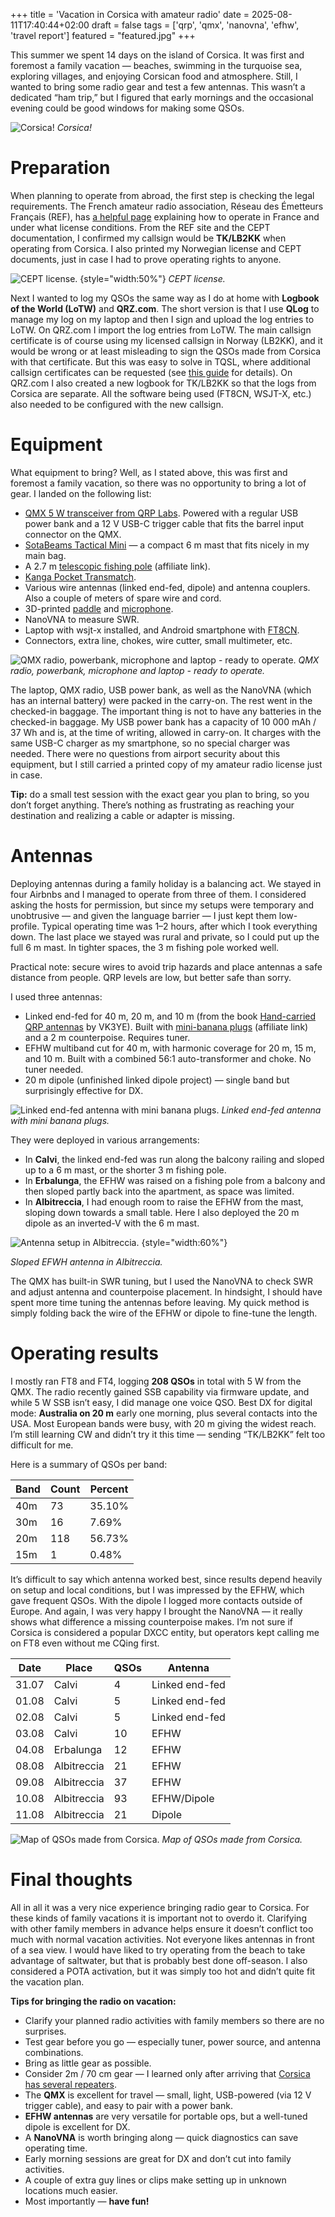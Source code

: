 +++
title = 'Vacation in Corsica with amateur radio'
date = 2025-08-11T17:40:44+02:00
draft = false
tags = ['qrp', 'qmx', 'nanovna', 'efhw', 'travel report']
featured = "featured.jpg"
+++

This summer we spent 14 days on the island of Corsica. It was first and foremost a family vacation — beaches, swimming in the turquoise sea, exploring villages, and enjoying Corsican food and atmosphere.
Still, I wanted to bring some radio gear and test a few antennas. This wasn’t a dedicated “ham trip,” but I figured that early mornings and the occasional evening could be good windows for making some QSOs.

![Corsica!](sea_view.jpg)
_Corsica!_

# Preparation

When planning to operate from abroad, the first step is checking the legal requirements. The French amateur radio association, Réseau des Émetteurs Français (REF), has [a helpful page](https://web.r-e-f.org/operating-in-france/) explaining how to operate in France and under what license conditions. From the REF site and the CEPT documentation, I confirmed my callsign would be **TK/LB2KK** when operating from Corsica. I also printed my Norwegian license and CEPT documents, just in case I had to prove operating rights to anyone.

![CEPT license.](cept_license.jpg)
{style="width:50%"}
_CEPT license._

Next I wanted to log my QSOs the same way as I do at home with **Logbook of the World (LoTW)** and **QRZ.com**. The short version is that I use **QLog** to manage my log on my laptop and then I sign and upload the log entries to LoTW. On QRZ.com I import the log entries from LoTW. The main callsign certificate is of course using my licensed callsign in Norway (LB2KK), and it would be wrong or at least misleading to sign the QSOs made from Corsica with that certificate. But this was easy to solve in TQSL, where additional callsign certificates can be requested (see [this guide](https://g1ybb.uk/portable-and-alternate-callsigns-on-lotw/) for details). On QRZ.com I also created a new logbook for TK/LB2KK so that the logs from Corsica are separate.
All the software being used (FT8CN, WSJT-X, etc.) also needed to be configured with the new callsign.

# Equipment

What equipment to bring? Well, as I stated above, this was first and foremost a family vacation, so there was no opportunity to bring a lot of gear. I landed on the following list:

* [QMX 5 W transceiver from QRP Labs](https://qrp-labs.com/qmx.html). Powered with a regular USB power bank and a 12 V USB-C trigger cable that fits the barrel input connector on the QMX.
* [SotaBeams Tactical Mini](https://www.sotabeams.co.uk/tactical-mini-compact-ultra-portable-6-m-19-6-ft-mast/) — a compact 6 m mast that fits nicely in my main bag.
* A 2.7 m [telescopic fishing pole](https://s.click.aliexpress.com/e/_onwfvrj) (affiliate link).
* [Kanga Pocket Transmatch](https://www.kanga-products.co.uk/ourshop/prod_7635987-QRP-Pocket-Transmatch.html).
* Various wire antennas (linked end-fed, dipole) and antenna couplers. Also a couple of meters of spare wire and cord.
* 3D-printed [paddle](https://www.printables.com/model/653813-iambic-cw-morse-code-paddle-by-km4cft) and [microphone](https://www.printables.com/model/320559-mini-microphone-for-qmx-trusdx-usdx-kx2-and-kx3).
* NanoVNA to measure SWR.
* Laptop with wsjt-x installed, and Android smartphone with [FT8CN](https://github.com/N0BOY/FT8CN).
* Connectors, extra line, chokes, wire cutter, small multimeter, etc.

![QMX radio, powerbank, microphone and laptop - ready to operate.](equipment.jpg)
_QMX radio, powerbank, microphone and laptop - ready to operate._

The laptop, QMX radio, USB power bank, as well as the NanoVNA (which has an internal battery) were packed in the carry-on. The rest went in the checked-in baggage. The important thing is not to have any batteries in the checked-in baggage. My USB power bank has a capacity of 10 000 mAh / 37 Wh and is, at the time of writing, allowed in carry-on. It charges with the same USB-C charger as my smartphone, so no special charger was needed.
There were no questions from airport security about this equipment, but I still carried a printed copy of my amateur radio license just in case.

**Tip:** do a small test session with the exact gear you plan to bring, so you don’t forget anything. There’s nothing as frustrating as reaching your destination and realizing a cable or adapter is missing.

# Antennas

Deploying antennas during a family holiday is a balancing act. We stayed in four Airbnbs and I managed to operate from three of them. I considered asking the hosts for permission, but since my setups were temporary and unobtrusive — and given the language barrier — I just kept them low-profile.
Typical operating time was 1–2 hours, after which I took everything down. The last place we stayed was rural and private, so I could put up the full 6 m mast. In tighter spaces, the 3 m fishing pole worked well.

Practical note: secure wires to avoid trip hazards and place antennas a safe distance from people. QRP levels are low, but better safe than sorry.

I used three antennas:

* Linked end-fed for 40 m, 20 m, and 10 m (from the book [Hand-carried QRP antennas](https://books.vk3ye.com/handqrp.htm) by VK3YE). Built with [mini-banana plugs](https://s.click.aliexpress.com/e/_oEqbvaZ) (affiliate link) and a 2 m counterpoise. Requires tuner.
* EFHW multiband cut for 40 m, with harmonic coverage for 20 m, 15 m, and 10 m. Built with a combined 56:1 auto-transformer and choke. No tuner needed.
* 20 m dipole (unfinished linked dipole project) — single band but surprisingly effective for DX.

![Linked end-fed antenna with mini banana plugs.](linked_end_fed.jpg)
_Linked end-fed antenna with mini banana plugs._

They were deployed in various arrangements:

* In **Calvi**, the linked end-fed was run along the balcony railing and sloped up to a 6 m mast, or the shorter 3 m fishing pole.
* In **Erbalunga**, the EFHW was raised on a fishing pole from a balcony and then sloped partly back into the apartment, as space was limited.
* In **Albitreccia**, I had enough room to raise the EFHW from the mast, sloping down towards a small table. Here I also deployed the 20 m dipole as an inverted-V with the 6 m mast.

![Antenna setup in Albitreccia.](antenna.jpg)
{style="width:60%"}

_Sloped EFWH antenna in Albitreccia._

The QMX has built-in SWR tuning, but I used the NanoVNA to check SWR and adjust antenna and counterpoise placement. In hindsight, I should have spent more time tuning the antennas before leaving. My quick method is simply folding back the wire of the EFHW or dipole to fine-tune the length.

# Operating results

I mostly ran FT8 and FT4, logging **208 QSOs** in total with 5 W from the QMX. The radio recently gained SSB capability via firmware update, and while 5 W SSB isn’t easy, I did manage one voice QSO.
Best DX for digital mode: **Australia on 20 m** early one morning, plus several contacts into the USA. Most European bands were busy, with 20 m giving the widest reach. I’m still learning CW and didn’t try it this time — sending “TK/LB2KK” felt too difficult for me.

Here is a summary of QSOs per band:

| Band | Count | Percent |
|------|-------|---------|
| 40m  | 73    | 35.10%  |
| 30m  | 16    | 7.69%   |
| 20m  | 118   | 56.73%  |
| 15m  | 1     | 0.48%   |

It’s difficult to say which antenna worked best, since results depend heavily on setup and local conditions, but I was impressed by the EFHW, which gave frequent QSOs. With the dipole I logged more contacts outside of Europe. And again, I was very happy I brought the NanoVNA — it really shows what difference a missing counterpoise makes.
I’m not sure if Corsica is considered a popular DXCC entity, but operators kept calling me on FT8 even without me CQing first.

| Date  | Place       | QSOs | Antenna        |
|-------|-------------|------|----------------|
| 31.07 | Calvi       | 4    | Linked end-fed |
| 01.08 | Calvi       | 5    | Linked end-fed |
| 02.08 | Calvi       | 5    | Linked end-fed |
| 03.08 | Calvi       | 10   | EFHW           |
| 04.08 | Erbalunga   | 12   | EFHW           |
| 08.08 | Albitreccia | 21   | EFHW           |
| 09.08 | Albitreccia | 37   | EFHW           |
| 10.08 | Albitreccia | 93   | EFHW/Dipole    |
| 11.08 | Albitreccia | 21   | Dipole         |

![Map of QSOs made from Corsica.](map_of_qsos.png)
_Map of QSOs made from Corsica._

# Final thoughts

All in all it was a very nice experience bringing radio gear to Corsica. For these kinds of family vacations it is important not to overdo it. Clarifying with other family members in advance helps ensure it doesn’t conflict too much with normal vacation activities. Not everyone likes antennas in front of a sea view.
I would have liked to try operating from the beach to take advantage of saltwater, but that is probably best done off-season. I also considered a POTA activation, but it was simply too hot and didn’t quite fit the vacation plan.

**Tips for bringing the radio on vacation:**

* Clarify your planned radio activities with family members so there are no surprises.
* Test gear before you go — especially tuner, power source, and antenna combinations.
* Bring as little gear as possible.
* Consider 2m / 70 cm gear — I learned only after arriving that [Corsica has several repeaters](https://www.radioamateur.tk/index.php/en/).
* The **QMX** is excellent for travel — small, light, USB-powered (via 12 V trigger cable), and easy to pair with a power bank.
* **EFHW antennas** are very versatile for portable ops, but a well-tuned dipole is excellent for DX.
* A **NanoVNA** is worth bringing along — quick diagnostics can save operating time.
* Early morning sessions are great for DX and don’t cut into family activities.
* A couple of extra guy lines or clips make setting up in unknown locations much easier.
* Most importantly — **have fun!**

